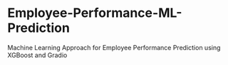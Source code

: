 # Employee-Performance-ML-Prediction
Machine Learning Approach for Employee Performance Prediction using XGBoost and Gradio
